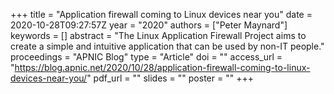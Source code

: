 +++
title = "Application firewall coming to Linux devices near you"
date = 2020-10-28T09:27:57Z
year = "2020"
authors = ["Peter Maynard"]
keywords = []
abstract = "The Linux Application Firewall Project aims to create a simple and intuitive application that can be used by non-IT people."
proceedings = "APNIC Blog"
type = "Article"
doi = ""
access_url = "https://blog.apnic.net/2020/10/28/application-firewall-coming-to-linux-devices-near-you/"
pdf_url = ""
slides = ""
poster = ""
+++
